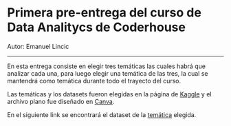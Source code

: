 <h1>Primera pre-entrega del curso de Data Analitycs de Coderhouse</h1>
<p>Autor: Emanuel Lincic</p><hr>
<p>En esta entrega consiste en elegir tres temáticas las cuales habrá que analizar cada una, para luego elegir una temática de las tres, la cual se mantendrá como temática durante todo el trayecto del curso.</p>
<p>Las temáticas y los datasets fueron elegidas en la página de <a href="https://www.kaggle.com">Kaggle</a> y el archivo plano fue diseñado en <a href="https://www.canva.com">Canva</a>.</p>
<p>En el siguiente link se encontrará el dataset de la <a href="https://www.kaggle.com/datasets/ahmettalhabektas/argentina-car-prices">temática</a> elegida.</p>
